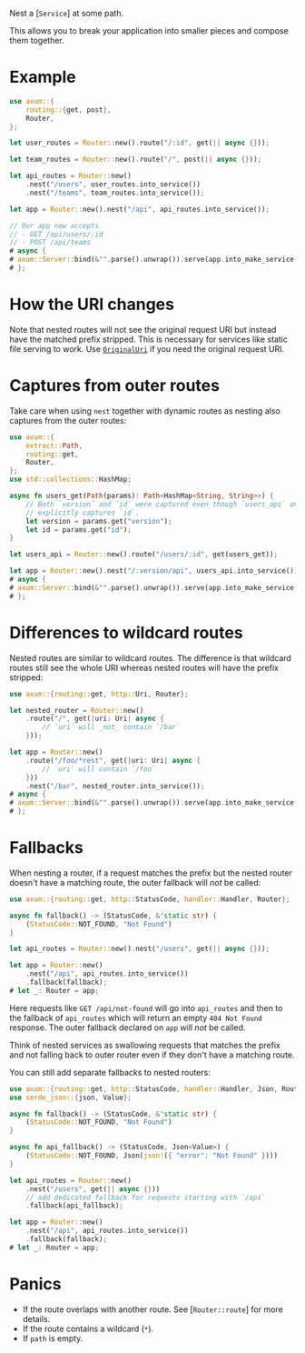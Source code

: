 Nest a [`Service`] at some path.

This allows you to break your application into smaller pieces and compose
them together.

# Example

```rust
use axum::{
    routing::{get, post},
    Router,
};

let user_routes = Router::new().route("/:id", get(|| async {}));

let team_routes = Router::new().route("/", post(|| async {}));

let api_routes = Router::new()
    .nest("/users", user_routes.into_service())
    .nest("/teams", team_routes.into_service());

let app = Router::new().nest("/api", api_routes.into_service());

// Our app now accepts
// - GET /api/users/:id
// - POST /api/teams
# async {
# axum::Server::bind(&"".parse().unwrap()).serve(app.into_make_service()).await.unwrap();
# };
```

# How the URI changes

Note that nested routes will not see the original request URI but instead
have the matched prefix stripped. This is necessary for services like static
file serving to work. Use [`OriginalUri`] if you need the original request
URI.

# Captures from outer routes

Take care when using `nest` together with dynamic routes as nesting also
captures from the outer routes:

```rust
use axum::{
    extract::Path,
    routing::get,
    Router,
};
use std::collections::HashMap;

async fn users_get(Path(params): Path<HashMap<String, String>>) {
    // Both `version` and `id` were captured even though `users_api` only
    // explicitly captures `id`.
    let version = params.get("version");
    let id = params.get("id");
}

let users_api = Router::new().route("/users/:id", get(users_get));

let app = Router::new().nest("/:version/api", users_api.into_service());
# async {
# axum::Server::bind(&"".parse().unwrap()).serve(app.into_make_service()).await.unwrap();
# };
```

# Differences to wildcard routes

Nested routes are similar to wildcard routes. The difference is that
wildcard routes still see the whole URI whereas nested routes will have
the prefix stripped:

```rust
use axum::{routing::get, http::Uri, Router};

let nested_router = Router::new()
    .route("/", get(|uri: Uri| async {
        // `uri` will _not_ contain `/bar`
    }));

let app = Router::new()
    .route("/foo/*rest", get(|uri: Uri| async {
        // `uri` will contain `/foo`
    }))
    .nest("/bar", nested_router.into_service());
# async {
# axum::Server::bind(&"".parse().unwrap()).serve(app.into_make_service()).await.unwrap();
# };
```

# Fallbacks

When nesting a router, if a request matches the prefix but the nested router doesn't have a matching
route, the outer fallback will _not_ be called:

```rust
use axum::{routing::get, http::StatusCode, handler::Handler, Router};

async fn fallback() -> (StatusCode, &'static str) {
    (StatusCode::NOT_FOUND, "Not Found")
}

let api_routes = Router::new().nest("/users", get(|| async {}));

let app = Router::new()
    .nest("/api", api_routes.into_service())
    .fallback(fallback);
# let _: Router = app;
```

Here requests like `GET /api/not-found` will go into `api_routes` and then to
the fallback of `api_routes` which will return an empty `404 Not Found`
response. The outer fallback declared on `app` will _not_ be called.

Think of nested services as swallowing requests that matches the prefix and
not falling back to outer router even if they don't have a matching route.

You can still add separate fallbacks to nested routers:

```rust
use axum::{routing::get, http::StatusCode, handler::Handler, Json, Router};
use serde_json::{json, Value};

async fn fallback() -> (StatusCode, &'static str) {
    (StatusCode::NOT_FOUND, "Not Found")
}

async fn api_fallback() -> (StatusCode, Json<Value>) {
    (StatusCode::NOT_FOUND, Json(json!({ "error": "Not Found" })))
}

let api_routes = Router::new()
    .nest("/users", get(|| async {}))
    // add dedicated fallback for requests starting with `/api`
    .fallback(api_fallback);

let app = Router::new()
    .nest("/api", api_routes.into_service())
    .fallback(fallback);
# let _: Router = app;
```

# Panics

- If the route overlaps with another route. See [`Router::route`]
for more details.
- If the route contains a wildcard (`*`).
- If `path` is empty.

[`OriginalUri`]: crate::extract::OriginalUri
[fallbacks]: Router::fallback
